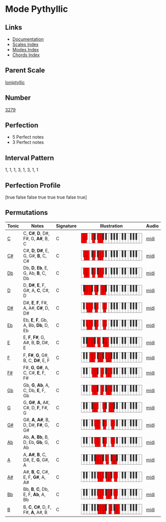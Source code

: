 # Mode Pythyllic

## Links

- [Documentation](index.md)
- [Scales Index](Scales.md)
- [Modes Index](Modes.md)
- [Chords Index](Chords.md)

## Parent Scale

[Ioniptyllic](ScaleIoniptyllic.md)

## Number

[3279](https://ianring.com/musictheory/scales/3279)

## Perfection

- 5 Perfect notes
- 3 Perfect notes

## Interval Pattern

1, 1, 1, 3, 1, 3, 1, 1

## Perfection Profile

[true false false true true true false true]

## Permutations

| Tonic | Notes | Signature | Illustration | Audio |
|-------|-------|-----------|--------------|-------|
| [C](ModeCNaturalPythyllic.md) | C, **C#**, **D**, D#, F#, G, **A#**, B, C | C | ![CNaturalPythyllic](ModeCNaturalPythyllic.png) | [midi](https://github.com/edipermadi/music/blob/main/docs/ModeCNaturalPythyllic.mid?raw=true) |
| [C#](ModeCSharpPythyllic.md) | C#, **D**, **D#**, E, G, G#, **B**, C, C# | C | ![CSharpPythyllic](ModeCSharpPythyllic.png) | [midi](https://github.com/edipermadi/music/blob/main/docs/ModeCSharpPythyllic.mid?raw=true) |
| [Db](ModeDFlatPythyllic.md) | Db, **D**, **Eb**, E, G, Ab, **B**, C, Db | C | ![DFlatPythyllic](ModeDFlatPythyllic.png) | [midi](https://github.com/edipermadi/music/blob/main/docs/ModeDFlatPythyllic.mid?raw=true) |
| [D](ModeDNaturalPythyllic.md) | D, **D#**, **E**, F, G#, A, **C**, C#, D | C | ![DNaturalPythyllic](ModeDNaturalPythyllic.png) | [midi](https://github.com/edipermadi/music/blob/main/docs/ModeDNaturalPythyllic.mid?raw=true) |
| [D#](ModeDSharpPythyllic.md) | D#, **E**, **F**, F#, A, A#, **C#**, D, D# | C | ![DSharpPythyllic](ModeDSharpPythyllic.png) | [midi](https://github.com/edipermadi/music/blob/main/docs/ModeDSharpPythyllic.mid?raw=true) |
| [Eb](ModeEFlatPythyllic.md) | Eb, **E**, **F**, Gb, A, Bb, **Db**, D, Eb | C | ![EFlatPythyllic](ModeEFlatPythyllic.png) | [midi](https://github.com/edipermadi/music/blob/main/docs/ModeEFlatPythyllic.mid?raw=true) |
| [E](ModeENaturalPythyllic.md) | E, **F**, **F#**, G, A#, B, **D**, D#, E | C | ![ENaturalPythyllic](ModeENaturalPythyllic.png) | [midi](https://github.com/edipermadi/music/blob/main/docs/ModeENaturalPythyllic.mid?raw=true) |
| [F](ModeFNaturalPythyllic.md) | F, **F#**, **G**, G#, B, C, **D#**, E, F | C | ![FNaturalPythyllic](ModeFNaturalPythyllic.png) | [midi](https://github.com/edipermadi/music/blob/main/docs/ModeFNaturalPythyllic.mid?raw=true) |
| [F#](ModeFSharpPythyllic.md) | F#, **G**, **G#**, A, C, C#, **E**, F, F# | C | ![FSharpPythyllic](ModeFSharpPythyllic.png) | [midi](https://github.com/edipermadi/music/blob/main/docs/ModeFSharpPythyllic.mid?raw=true) |
| [Gb](ModeGFlatPythyllic.md) | Gb, **G**, **Ab**, A, C, Db, **E**, F, Gb | C | ![GFlatPythyllic](ModeGFlatPythyllic.png) | [midi](https://github.com/edipermadi/music/blob/main/docs/ModeGFlatPythyllic.mid?raw=true) |
| [G](ModeGNaturalPythyllic.md) | G, **G#**, **A**, A#, C#, D, **F**, F#, G | C | ![GNaturalPythyllic](ModeGNaturalPythyllic.png) | [midi](https://github.com/edipermadi/music/blob/main/docs/ModeGNaturalPythyllic.mid?raw=true) |
| [G#](ModeGSharpPythyllic.md) | G#, **A**, **A#**, B, D, D#, **F#**, G, G# | C | ![GSharpPythyllic](ModeGSharpPythyllic.png) | [midi](https://github.com/edipermadi/music/blob/main/docs/ModeGSharpPythyllic.mid?raw=true) |
| [Ab](ModeAFlatPythyllic.md) | Ab, **A**, **Bb**, B, D, Eb, **Gb**, G, Ab | C | ![AFlatPythyllic](ModeAFlatPythyllic.png) | [midi](https://github.com/edipermadi/music/blob/main/docs/ModeAFlatPythyllic.mid?raw=true) |
| [A](ModeANaturalPythyllic.md) | A, **A#**, **B**, C, D#, E, **G**, G#, A | C | ![ANaturalPythyllic](ModeANaturalPythyllic.png) | [midi](https://github.com/edipermadi/music/blob/main/docs/ModeANaturalPythyllic.mid?raw=true) |
| [A#](ModeASharpPythyllic.md) | A#, **B**, **C**, C#, E, F, **G#**, A, A# | C | ![ASharpPythyllic](ModeASharpPythyllic.png) | [midi](https://github.com/edipermadi/music/blob/main/docs/ModeASharpPythyllic.mid?raw=true) |
| [Bb](ModeBFlatPythyllic.md) | Bb, **B**, **C**, Db, E, F, **Ab**, A, Bb | C | ![BFlatPythyllic](ModeBFlatPythyllic.png) | [midi](https://github.com/edipermadi/music/blob/main/docs/ModeBFlatPythyllic.mid?raw=true) |
| [B](ModeBNaturalPythyllic.md) | B, **C**, **C#**, D, F, F#, **A**, A#, B | C | ![BNaturalPythyllic](ModeBNaturalPythyllic.png) | [midi](https://github.com/edipermadi/music/blob/main/docs/ModeBNaturalPythyllic.mid?raw=true) |
